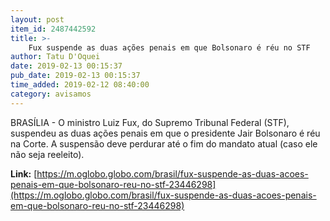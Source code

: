 ```yaml
---
layout: post
item_id: 2487442592
title: >-
    Fux suspende as duas ações penais em que Bolsonaro é réu no STF
author: Tatu D'Oquei
date: 2019-02-13 00:15:37
pub_date: 2019-02-13 00:15:37
time_added: 2019-02-12 08:40:00
category: avisamos
---
```


BRASÍLIA - O ministro Luiz Fux, do Supremo Tribunal Federal (STF), suspendeu as duas ações penais em que o presidente Jair Bolsonaro é réu na Corte. A suspensão deve perdurar até o fim do mandato atual (caso ele não seja reeleito).

**Link:** [https://m.oglobo.globo.com/brasil/fux-suspende-as-duas-acoes-penais-em-que-bolsonaro-reu-no-stf-23446298](https://m.oglobo.globo.com/brasil/fux-suspende-as-duas-acoes-penais-em-que-bolsonaro-reu-no-stf-23446298)

